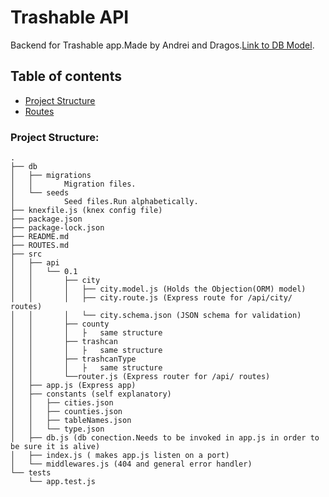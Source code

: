 # Trashable API

Backend for Trashable app.Made by Andrei and Dragos.[Link to DB Model](https://app.lucidchart.com/invitations/accept/c90b5325-6bb5-48f2-9944-15af61ee43d0).

## Table of contents

- [Project Structure](###project-structure:)
- [Routes](ROUTES.md)

### Project Structure:

```
.
├── db
│   ├── migrations
│   │       Migration files.
│   └── seeds
│           Seed files.Run alphabetically.
├── knexfile.js (knex config file)
├── package.json
├── package-lock.json
├── README.md
├── ROUTES.md
├── src
│   ├── api
│   │   └── 0.1
│   │       ├── city
│   │       │   ├── city.model.js (Holds the Objection(ORM) model)
│   │       │   ├── city.route.js (Express route for /api/city/ routes)
│   │       │   └── city.schema.json (JSON schema for validation)
│   │       ├── county
│   │       │   ├   same structure
│   │       ├── trashcan
│   │       │   ├   same structure
│   │       ├── trashcanType
│   │       │   ├   same structure
│   │       └──router.js (Express router for /api/ routes)
│   ├── app.js (Express app)
│   ├── constants (self explanatory)
│   │   ├── cities.json
│   │   ├── counties.json
│   │   ├── tableNames.json
│   │   └── type.json
│   ├── db.js (db conection.Needs to be invoked in app.js in order to be sure it is alive)
│   ├── index.js ( makes app.js listen on a port)
│   └── middlewares.js (404 and general error handler)
└── tests
    └── app.test.js

```
